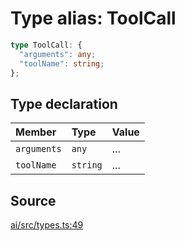 # Type alias: ToolCall

```ts
type ToolCall: {
  "arguments": any;
  "toolName": string;
};
```

## Type declaration

| Member | Type | Value |
| :------ | :------ | :------ |
| `arguments` | `any` | ... |
| `toolName` | `string` | ... |

## Source

[ai/src/types.ts:49](https://github.com/firebase/genkit/blob/9cb10ef63dd6659f1a31ffd2367b7efa8acc10e5/js/ai/src/types.ts#L49)
